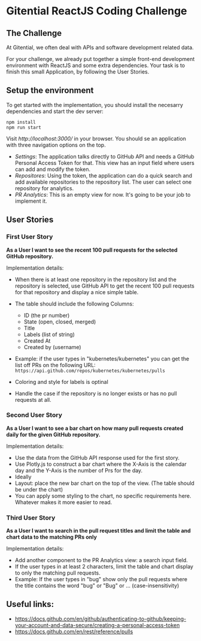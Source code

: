 # Gitential ReactJS Coding Challenge

## The Challenge

At Gitential, we often deal with APIs and software development related data.

For your challenge, we already put together a simple front-end development environment with ReactJS and some extra dependencies.
Your task is to finish this small Application, by following the User Stories.

## Setup the environment

To get started with the implementation, you should install the necesarry dependencies and start the dev server:

```
npm install
npm run start
```

Visit *http://localhost:3000/* in your browser. You should se an application with three navigation options on the top.

* *Settings*: The application talks directly to GitHub API and needs a GitHub Personal Access Token for that. This view has an input field where users can add and modify the token.
* *Repositores*: Using the token, the application can do a quick search and add available repositories to the repository list. The user can select one repository for analytics.
* *PR Analytics*: This is an empty view for now. It's going to be your job to implement it.

## User Stories

### First User Story

**As a User I want to see the recent 100 pull requests for the selected GitHub repository.**

Implementation details:
* When there is at least one repository in the repository list and the repository is selected, use GitHub API to get the recent 100 pull requests for that repository and display a nice simple table.
* The table should include the following Columns:
    * ID (the pr number)
    * State (open, closed, merged)
    * Title
    * Labels (list of string)
    * Created At
    * Created by (username)

* Example: if the user types in "kubernetes/kubernetes" you can get the list off PRs on the following URL:
`https://api.github.com/repos/kubernetes/kubernetes/pulls`

* Coloring and style for labels is optinal
* Handle the case if the repository is no longer exists or has no pull requests at all.


### Second User Story

**As a User I want to see a bar chart on how many pull requests created daily for the given GitHub repository.**

Implementation details:

* Use the data from the GitHub API response used for the first story.
* Use Plotly.js to construct a bar chart where the X-Axis is the calendar day and the Y-Axis is the number of Prs for the day.
* Ideally
* Layout: place the new bar chart on the top of the view. (The table should be under the chart)
* You can apply some styling to the chart, no specific requirements here. Whatever makes it more easier to read.



### Third User Story

**As a User I want to search in the pull request titles and limit the table and chart data to the matching PRs only**


Implementation details:

* Add another component to the PR Analytics view: a search input field.
* If the user types in at least 2 characters, limit the table and chart display to only the matching pull requests.
* Example: If the user types in "bug" show only the pull requests where the title contains the word "bug" or "Bug" or ... (case-insensitivity)


## Useful links:
* https://docs.github.com/en/github/authenticating-to-github/keeping-your-account-and-data-secure/creating-a-personal-access-token
* https://docs.github.com/en/rest/reference/pulls

